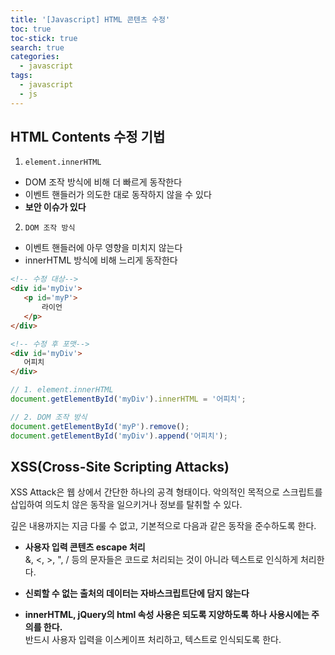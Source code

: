 ```yaml
---
title: '[Javascript] HTML 콘텐츠 수정'
toc: true
toc-stick: true
search: true
categories:
  - javascript
tags:
  - javascript
  - js
---
```


## HTML Contents 수정 기법

1. ```element.innerHTML```
 - DOM 조작 방식에 비해 더 빠르게 동작한다
 - 이벤트 핸들러가 의도한 대로 동작하지 않을 수 있다
 - **보안 이슈가 있다**
2. ```DOM 조작 방식```
 - 이벤트 핸들러에 아무 영향을 미치지 않는다
 - innerHTML 방식에 비해 느리게 동작한다

 ``` html
 <!-- 수정 대상-->
 <div id='myDiv'>
	<p id='myP'>
		라이언
	</p>
</div>

<!-- 수정 후 포맷-->
<div id='myDiv'>
	어피치
</div>
```

``` javascript
// 1. element.innerHTML
document.getElementById('myDiv').innerHTML = '어피치';

// 2. DOM 조작 방식
document.getElementById('myP').remove();
document.getElementById('myDiv').append('어피치');
```

## XSS(Cross-Site Scripting Attacks)  
XSS Attack은 웹 상에서 간단한 하나의 공격 형태이다.
악의적인 목적으로 스크립트를 삽입하여 의도치 않은 동작을 일으키거나 정보를 탈취할 수 있다.

깊은 내용까지는 지금 다룰 수 없고, 기본적으로 다음과 같은 동작을 준수하도록 한다.

- **사용자 입력 콘텐츠 escape 처리**  
&, <, >, ", / 등의 문자들은 코드로 처리되는 것이 아니라 텍스트로 인식하게 처리한다.  

- **신뢰할 수 없는 출처의 데이터는 자바스크립트단에 담지 않는다**

- **innerHTML, jQuery의 html 속성 사용은 되도록 지양하도록 하나 사용시에는 주의를 한다.**  
반드시 사용자 입력을 이스케이프 처리하고, 텍스트로 인식되도록 한다.  

 